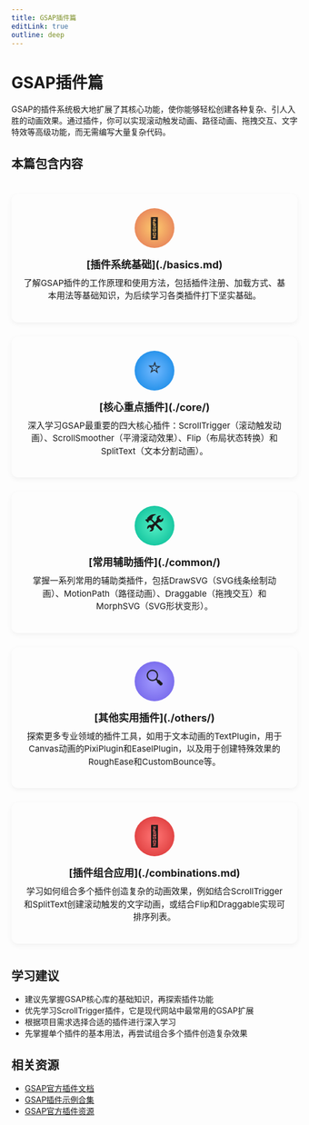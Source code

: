```yaml
---
title: GSAP插件篇
editLink: true
outline: deep
---
```


# GSAP插件篇

GSAP的插件系统极大地扩展了其核心功能，使你能够轻松创建各种复杂、引人入胜的动画效果。通过插件，你可以实现滚动触发动画、路径动画、拖拽交互、文字特效等高级功能，而无需编写大量复杂代码。

## 本篇包含内容

<div class="plugins-overview-grid">
  <div class="plugin-section-card">
    <div class="plugin-section-icon basics"></div>
    <h3>[插件系统基础](./basics.md)</h3>
    <p>了解GSAP插件的工作原理和使用方法，包括插件注册、加载方式、基本用法等基础知识，为后续学习各类插件打下坚实基础。</p>
  </div>
  
  <div class="plugin-section-card">
    <div class="plugin-section-icon core"></div>
    <h3>[核心重点插件](./core/)</h3>
    <p>深入学习GSAP最重要的四大核心插件：ScrollTrigger（滚动触发动画）、ScrollSmoother（平滑滚动效果）、Flip（布局状态转换）和SplitText（文本分割动画）。</p>
  </div>
  
  <div class="plugin-section-card">
    <div class="plugin-section-icon common"></div>
    <h3>[常用辅助插件](./common/)</h3>
    <p>掌握一系列常用的辅助类插件，包括DrawSVG（SVG线条绘制动画）、MotionPath（路径动画）、Draggable（拖拽交互）和MorphSVG（SVG形状变形）。</p>
  </div>
  
  <div class="plugin-section-card">
    <div class="plugin-section-icon others"></div>
    <h3>[其他实用插件](./others/)</h3>
    <p>探索更多专业领域的插件工具，如用于文本动画的TextPlugin，用于Canvas动画的PixiPlugin和EaselPlugin，以及用于创建特殊效果的RoughEase和CustomBounce等。</p>
  </div>
  
  <div class="plugin-section-card">
    <div class="plugin-section-icon combinations"></div>
    <h3>[插件组合应用](./combinations.md)</h3>
    <p>学习如何组合多个插件创造复杂的动画效果，例如结合ScrollTrigger和SplitText创建滚动触发的文字动画，或结合Flip和Draggable实现可排序列表。</p>
  </div>
</div>

## 学习建议

- 建议先掌握GSAP核心库的基础知识，再探索插件功能
- 优先学习ScrollTrigger插件，它是现代网站中最常用的GSAP扩展
- 根据项目需求选择合适的插件进行深入学习
- 先掌握单个插件的基本用法，再尝试组合多个插件创造复杂效果

## 相关资源

- [GSAP官方插件文档](https://gsap.com/docs/v3/Plugins/)
- [GSAP插件示例合集](https://gsap.com/resources/demos-tutorials/)
- [GSAP官方插件资源](https://gsap.com/resources/)

<style>
.plugins-overview-grid {
  display: grid;
  grid-template-columns: repeat(auto-fit, minmax(300px, 1fr));
  gap: 25px;
  margin: 40px 0;
}

.plugin-section-card {
  background: var(--vp-c-bg-soft);
  border-radius: 12px;
  padding: 25px 20px;
  text-align: center;
  transition: all 0.3s ease;
  border: 1px solid var(--vp-c-divider);
  box-shadow: 0 3px 10px rgba(0,0,0,0.05);
}

.plugin-section-card:hover {
  transform: translateY(-8px);
  box-shadow: 0 12px 20px rgba(0,0,0,0.1);
  border-color: var(--vp-c-brand);
  background: linear-gradient(to bottom right, var(--vp-c-bg-soft), var(--vp-c-bg));
}

.plugin-section-card h3 {
  margin: 15px 0 10px;
  font-size: 18px;
}

.plugin-section-card p {
  margin: 10px 0;
  font-size: 15px;
  color: var(--vp-c-text-2);
  line-height: 1.5;
}

.plugin-section-icon {
  height: 70px;
  width: 70px;
  margin: 0 auto 15px;
  border-radius: 50%;
  display: flex;
  align-items: center;
  justify-content: center;
  font-size: 36px;
  position: relative;
  overflow: hidden;
  transition: all 0.3s ease;
  border: 2px solid var(--vp-c-brand-light);
}

.plugin-section-icon::before {
  position: absolute;
  transition: all 0.4s ease;
}

.plugin-section-card:hover .plugin-section-icon {
  box-shadow: 0 0 15px var(--vp-c-brand-light);
}

.plugin-section-card:hover .plugin-section-icon::before {
  transform: scale(1.2);
}

.plugin-section-icon.basics {
  background: radial-gradient(circle, #fdcb6e, #e17055);
}

.plugin-section-icon.basics::before {
  content: "🧩";
  animation: pulse 3s infinite alternate;
}

.plugin-section-icon.core {
  background: radial-gradient(circle, #74b9ff, #0984e3);
}

.plugin-section-icon.core::before {
  content: "⭐";
  animation: spin 5s infinite linear;
}

.plugin-section-icon.common {
  background: radial-gradient(circle, #55efc4, #00b894);
}

.plugin-section-icon.common::before {
  content: "🛠️";
  animation: shake 3s infinite ease-in-out;
}

.plugin-section-icon.others {
  background: radial-gradient(circle, #a29bfe, #6c5ce7);
}

.plugin-section-icon.others::before {
  content: "🔍";
  animation: zoom 4s infinite alternate;
}

.plugin-section-icon.combinations {
  background: radial-gradient(circle, #ff7675, #d63031);
}

.plugin-section-icon.combinations::before {
  content: "🔗";
  animation: bounce 2s infinite;
}

@keyframes pulse {
  0% { transform: scale(1); }
  50% { transform: scale(1.1); }
  100% { transform: scale(1); }
}

@keyframes spin {
  0% { transform: rotate(0deg); }
  100% { transform: rotate(360deg); }
}

@keyframes shake {
  0%, 100% { transform: translateX(0); }
  25% { transform: translateX(-5px) rotate(-5deg); }
  75% { transform: translateX(5px) rotate(5deg); }
}

@keyframes zoom {
  0% { transform: scale(0.9) translateY(0); }
  50% { transform: scale(1.1) translateY(-5px); }
  100% { transform: scale(0.9) translateY(0); }
}

@keyframes bounce {
  0%, 100% { transform: translateY(0); }
  50% { transform: translateY(-10px); }
}
</style> 